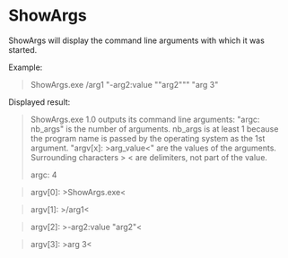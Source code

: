 # ShowArgs
ShowArgs will display the command line arguments with which it was started.

Example:
> ShowArgs.exe /arg1 "-arg2:value ""arg2""" "arg 3"

Displayed result:
> ShowArgs.exe 1.0 outputs its command line arguments:
>    "argc: nb_args" is the number of arguments. nb_args is at least 1 because the program name is passed by the operating system as the 1st argument.
>    "argv[x]: >arg_value<" are the values of the arguments. Surrounding characters > < are delimiters, not part of the value.
> 
> argc: 4

> argv&lbrack;0&rbrack;: &gt;ShowArgs.exe&lt;

> argv&lbrack;1&rbrack;: &gt;/arg1&lt;

> argv&lbrack;2&rbrack;: &gt;-arg2:value "arg2"&lt;

> argv&lbrack;3&rbrack;: &gt;arg 3&lt;
	
